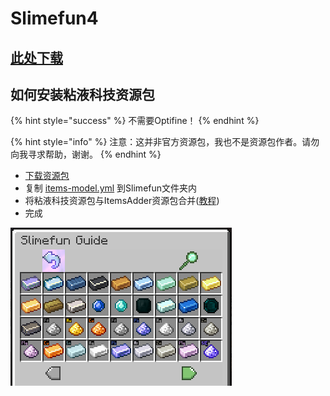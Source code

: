 # Slimefun4

## [此处下载](https://github.com/Slimefun/Slimefun4#download-slimefun-4)

## 如何安装粘液科技资源包

{% hint style="success" %}
不需要Optifine！
{% endhint %}

{% hint style="info" %}
注意：这并非官方资源包，我也不是资源包作者。请勿向我寻求帮助，谢谢。
{% endhint %}

* [下载资源包](https://www.planetminecraft.com/texture-pack/slimefun-texture-by-raulh22/)
* 复制 [items-model.yml](https://www.mediafire.com/file/4s42i4b1uk6r05j/file) 到Slimefun文件夹内
* 将粘液科技资源包与ItemsAdder资源包合并([教程](../../plugin-usage/merge-resourcepacks.md))
* 完成

![](../../.gitbook/assets/13338410.png)

